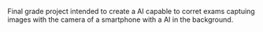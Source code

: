 Final grade project intended to create a AI capable to corret exams captuing images with the camera of a smartphone with a AI in the background.
